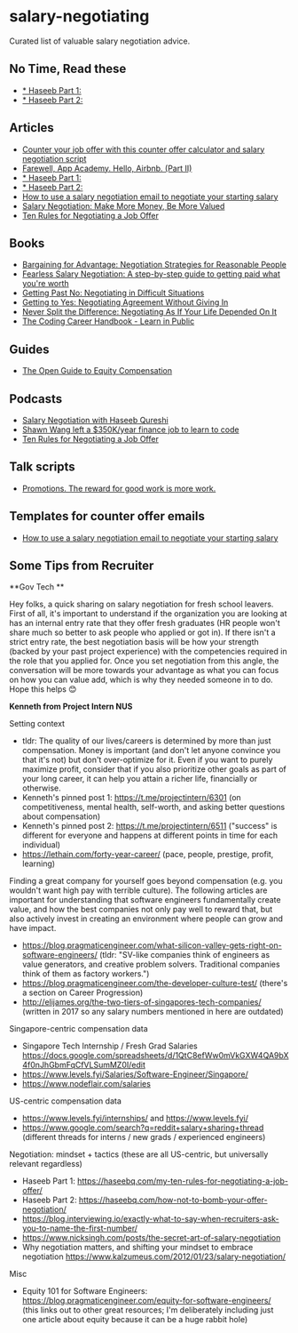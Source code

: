# salary-negotiating

Curated list of valuable salary negotiation advice.

## No Time, Read these
- [* Haseeb Part 1:](https://haseebq.com/my-ten-rules-for-negotiating-a-job-offer/)
- [* Haseeb Part 2:](https://haseebq.com/how-not-to-bomb-your-offer-negotiation/)
 
## Articles

- [Counter your job offer with this counter offer calculator and salary negotiation script](https://fearlesssalarynegotiation.com/salary-negotiation-script)
- [Farewell, App Academy. Hello, Airbnb. (Part II)](https://haseebq.com/farewell-app-academy-hello-airbnb-part-ii/)
- [* Haseeb Part 1:](https://haseebq.com/my-ten-rules-for-negotiating-a-job-offer/)
- [* Haseeb Part 2:](https://haseebq.com/how-not-to-bomb-your-offer-negotiation/)
- [How to use a salary negotiation email to negotiate your starting salary](https://fearlesssalarynegotiation.com/salary-negotiation-email-sample/)
- [Salary Negotiation: Make More Money, Be More Valued](https://www.kalzumeus.com/2012/01/23/salary-negotiation/)
- [Ten Rules for Negotiating a Job Offer](https://www.freecodecamp.org/news/ten-rules-for-negotiating-a-job-offer-ee17cccbdab6/)

## Books

- [Bargaining for Advantage: Negotiation Strategies for Reasonable People](https://www.goodreads.com/book/show/23801.Bargaining_for_Advantage)
- [Fearless Salary Negotiation: A step-by-step guide to getting paid what you're worth](https://www.amazon.com/Fearless-Salary-Negotiation-step-step/dp/0692568689)
- [Getting Past No: Negotiating in Difficult Situations](https://www.amazon.com/Getting-Past-Negotiating-Difficult-Situations/dp/0553371312)
- [Getting to Yes: Negotiating Agreement Without Giving In](https://www.goodreads.com/book/show/313605.Getting_to_Yes?ac=1&from_search=true&qid=HcfBQa9GvT&rank=1)
- [Never Split the Difference: Negotiating As If Your Life Depended On It](https://www.goodreads.com/book/show/26156469-never-split-the-difference)
- [The Coding Career Handbook - Learn in Public](https://www.learninpublic.org/) 

## Guides

- [The Open Guide to Equity Compensation](https://github.com/jlevy/og-equity-compensation)

## Podcasts

- [Salary Negotiation with Haseeb Qureshi](https://softwareengineeringdaily.com/2016/07/11/salary-negotiation-with-haseeb-qureshi/)
- [Shawn Wang left a $350K/year finance job to learn to code](https://freecodecamp.libsyn.com/ep-59-shawn-wang-left-a-350kyear-finance-job-to-learn-to-code)
- [Ten Rules for Negotiating a Job Offer](https://overcast.fm/+L2Y6Mk0b0)

## Talk scripts

- [Promotions. The reward for good work is more work.](https://www.accidentalciso.net/post/promotions-the-reward-for-good-work-is-more-work)

## Templates for counter offer emails

- [How to use a salary negotiation email to negotiate your starting salary](https://fearlesssalarynegotiation.com/salary-negotiation-email-sample/)


## Some Tips from Recruiter

**Gov Tech **

Hey folks, a quick sharing on salary negotiation for fresh school leavers. First of all, it's important to understand if the organization you are looking at has an internal entry rate that they offer fresh graduates (HR people won't share much so better to ask people who applied or got in). If there isn't a strict entry rate, the best negotiation basis will be how your strength (backed by your past project experience) with the competencies required in the role that you applied for. Once you set negotiation from this angle, the conversation will be more towards your advantage as what you can focus on how you can value add, which is why they needed someone in to do. Hope this helps 😊

**Kenneth from Project Intern NUS**

Setting context
* tldr: The quality of our lives/careers is determined by more than just compensation. Money is important (and don't let anyone convince you that it's not) but don't over-optimize for it. Even if you want to purely maximize profit, consider that if you also prioritize other goals as part of your long career, it can help you attain a richer life, financially or otherwise.
* Kenneth's pinned post 1: https://t.me/projectintern/6301 (on competitiveness, mental health, self-worth, and asking better questions about compensation)
* Kenneth's pinned post 2: https://t.me/projectintern/6511 ("success" is different for everyone and happens at different points in time for each individual)
* https://lethain.com/forty-year-career/ (pace, people, prestige, profit, learning)

Finding a great company for yourself goes beyond compensation (e.g. you wouldn't want high pay with terrible culture). The following articles are important for understanding that software engineers fundamentally create value, and how the best companies not only pay well to reward that, but also actively invest in creating an environment where people can grow and have impact.
* https://blog.pragmaticengineer.com/what-silicon-valley-gets-right-on-software-engineers/ (tldr: "SV-like companies think of engineers as value generators, and creative problem solvers. Traditional companies think of them as factory workers.")
* https://blog.pragmaticengineer.com/the-developer-culture-test/ (there's a section on Career Progression)
* http://elijames.org/the-two-tiers-of-singapores-tech-companies/ (written in 2017 so any salary numbers mentioned in here are outdated)

Singapore-centric compensation data
* Singapore Tech Internship / Fresh Grad Salaries https://docs.google.com/spreadsheets/d/1QtC8efWw0mVkGXW4QA9bX4f0nJhGbmFqCfVLSumMZ0I/edit
* https://www.levels.fyi/Salaries/Software-Engineer/Singapore/
* https://www.nodeflair.com/salaries

US-centric compensation data
* https://www.levels.fyi/internships/ and https://www.levels.fyi/
* https://www.google.com/search?q=reddit+salary+sharing+thread (different threads for interns / new grads / experienced engineers)

Negotiation: mindset + tactics (these are all US-centric, but universally relevant regardless)
* Haseeb Part 1: https://haseebq.com/my-ten-rules-for-negotiating-a-job-offer/
* Haseeb Part 2: https://haseebq.com/how-not-to-bomb-your-offer-negotiation/
* https://blog.interviewing.io/exactly-what-to-say-when-recruiters-ask-you-to-name-the-first-number/
* https://www.nicksingh.com/posts/the-secret-art-of-salary-negotiation
* Why negotiation matters, and shifting your mindset to embrace negotiation https://www.kalzumeus.com/2012/01/23/salary-negotiation/

Misc
* Equity 101 for Software Engineers: https://blog.pragmaticengineer.com/equity-for-software-engineers/ (this links out to other great resources; I'm deliberately including just one article about equity because it can be a huge rabbit hole)
